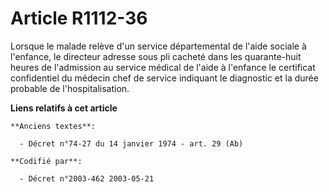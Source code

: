 # Article R1112-36

Lorsque le malade relève d'un service départemental de l'aide sociale à l'enfance, le directeur adresse sous pli cacheté dans
les quarante-huit heures de l'admission au service médical de l'aide à l'enfance le certificat confidentiel du médecin chef
de service indiquant le diagnostic et la durée probable de l'hospitalisation.

**Liens relatifs à cet article**

	**Anciens textes**:

	  - Décret n°74-27 du 14 janvier 1974 - art. 29 (Ab)

	**Codifié par**:

	  - Décret n°2003-462 2003-05-21
